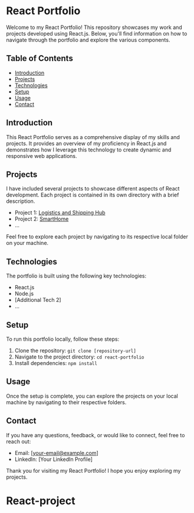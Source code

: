 # React Portfolio

Welcome to my React Portfolio! This repository showcases my work and projects developed using React.js. Below, you'll find information on how to navigate through the portfolio and explore the various components.

## Table of Contents

- [Introduction](#introduction)
- [Projects](#projects)
- [Technologies](#technologies)
- [Setup](#setup)
- [Usage](#usage)
- [Contact](#contact)

## Introduction

This React Portfolio serves as a comprehensive display of my skills and projects. It provides an overview of my proficiency in React.js and demonstrates how I leverage this technology to create dynamic and responsive web applications.

## Projects

I have included several projects to showcase different aspects of React development. Each project is contained in its own directory with a brief description.

- Project 1: [Logistics and Shipping Hub](path-to-local-folder)
- Project 2: [SmartHome](path-to-logistics-folder)
- ...

Feel free to explore each project by navigating to its respective local folder on your machine.

## Technologies

The portfolio is built using the following key technologies:

- React.js
- Node.js
- [Additional Tech 2]
- ...

## Setup

To run this portfolio locally, follow these steps:

1. Clone the repository: `git clone [repository-url]`
2. Navigate to the project directory: `cd react-portfolio`
3. Install dependencies: `npm install`

## Usage

Once the setup is complete, you can explore the projects on your local machine by navigating to their respective folders.

## Contact

If you have any questions, feedback, or would like to connect, feel free to reach out:

- Email: [your-email@example.com]
- LinkedIn: [Your LinkedIn Profile]

Thank you for visiting my React Portfolio! I hope you enjoy exploring my projects.
# React-project
